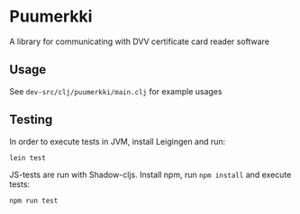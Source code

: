 # Puumerkki

A library for communicating with DVV certificate card reader software

## Usage

See `dev-src/clj/puumerkki/main.clj` for example usages

## Testing

In order to execute tests in JVM, install Leigingen and run:

```
lein test
```

JS-tests are run with Shadow-cljs. Install npm, run `npm install` and execute tests:
```
npm run test
```
